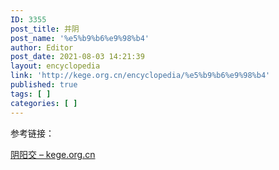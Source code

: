 ```yaml
---
ID: 3355
post_title: 并阴
post_name: '%e5%b9%b6%e9%98%b4'
author: Editor
post_date: 2021-08-03 14:21:39
layout: encyclopedia
link: 'http://kege.org.cn/encyclopedia/%e5%b9%b6%e9%98%b4'
published: true
tags: [ ]
categories: [ ]
---
```

参考链接：

<a href="http://kege.org.cn/encyclopedia/%e9%98%b4%e9%98%b3%e4%ba%a4">阴阳交 – kege.org.cn</a>